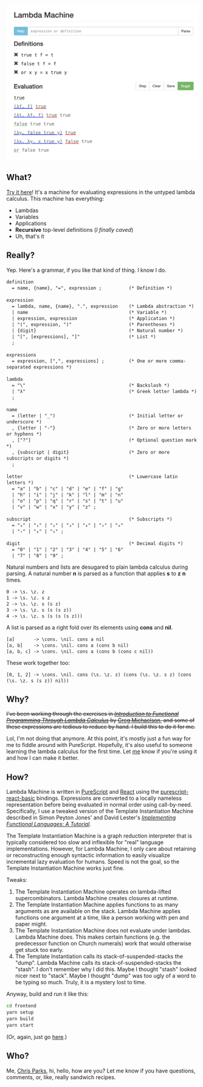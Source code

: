 ![Lambda Machine Screenshot][screenshot]

## What?

[Try it here][lambda-machine]! It's a machine for evaluating
expressions in the untyped lambda calculus. This machine has everything:
* Lambdas
* Variables
* Applications
* **Recursive** top-level definitions (_I finally caved_)
* Uh, that's it

## Really?

Yep. Here's a grammar, if you like that kind of thing. I know I do.

```ebnf
definition
  = name, {name}, "=", expression ;          (* Definition *)

expression
  = lambda, name, {name}, ".", expression    (* Lambda abstraction *)
  | name                                     (* Variable *)
  | expression, expression                   (* Application *)
  | "(", expression, ")"                     (* Parentheses *)
  | {digit}                                  (* Natural number *)
  | "[", [expressions], "]"                  (* List *)
  ;

expressions
  = expression, [",", expressions] ;         (* One or more comma-separated expressions *)

lambda
  = "\"                                      (* Backslash *)
  | "λ"                                      (* Greek letter lambda *)
  ;

name
  = (letter | "_")                           (* Initial letter or underscore *)
  , {letter | "-"}                           (* Zero or more letters or hyphens *)
  , ["?"]                                    (* Optional question mark *)
  , {subscript | digit}                      (* Zero or more subscripts or digits *)
  ;

letter                                       (* Lowercase latin letters *)
  = "a" | "b" | "c" | "d" | "e" | "f" | "g"
  | "h" | "i" | "j" | "k" | "l" | "m" | "n"
  | "o" | "p" | "q" | "r" | "s" | "t" | "u"
  | "v" | "w" | "x" | "y" | "z" ;

subscript                                    (* Subscripts *)
  = "₀" | "₁" | "₂" | "₃" | "₄" | "₅" | "₆"
  | "₇" | "₈" | "₉" ;

digit                                        (* Decimal digits *)
  = "0" | "1" | "2" | "3" | "4" | "5" | "6"
  | "7" | "8" | "9" ;
```

Natural numbers and lists are desugared to plain lambda calculus during
parsing. A natural number **n** is parsed as a function that applies
**s** to **z** **n** times.

```plaingtext
0 -> \s. \z. z
1 -> \s. \z. s z
2 -> \s. \z. s (s z)
3 -> \s. \z. s (s (s z))
4 -> \s. \z. s (s (s (s z)))
```

A list is parsed as a right fold over its elements using **cons** and
**nil**.

```plaintext
[a]       -> \cons. \nil. cons a nil
[a, b]    -> \cons. \nil. cons a (cons b nil)
[a, b, c] -> \cons. \nil. cons a (cons b (cons c nil))
```

These work together too:

```plaintext
[0, 1, 2] -> \cons. \nil. cons (\s. \z. z) (cons (\s. \z. s z) (cons (\s. \z. s (s z)) nil))
```

## Why?

~~I've been working through the exercises in
[_Introduction to Functional Programming Through Lambda Calculus_][book]
by [Greg Michaelson][greg], and some of these expressions are tedious
to reduce by hand. I build this to do it for me.~~

Lol, I'm not doing that anymore. At this point, it's mostly just a fun
way for me to fiddle around with PureScript. Hopefully, it's also
useful to someone learning the lambda calculus for the first time.
Let [me][me] know if you're using it and how I can make it better.

## How?

Lambda Machine is written in [PureScript][purescript] and [React][react]
using the [purescript-react-basic][react-basic] bindings. Expressions
are converted to a locally nameless representation before being
evaluated in normal order using call-by-need. Specifically, I use a
tweaked version of the Template Instantiation Machine described in
Simon Peyton Jones' and David Lester's [_Implementing Functional Languages: A Tutorial_][ifl].

The Template Instantiation Machine is a graph reduction interpreter
that is typically considered too slow and inflexible for "real"
language implementations. However, for Lambda Machine, I only care
about retaining or reconstructing enough syntactic information to
easily visualize incremental lazy evaluation for humans. Speed is not
the goal, so the Template Instantiation Machine works just fine.

Tweaks:
1. The Template Instantiation Machine operates on lambda-lifted
supercombinators. Lambda Machine creates closures at runtime.
2. The Template Instantiation Machine applies functions to as many
arguments as are available on the stack. Lambda Machine applies
functions one argument at a time, like a person working with pen and
paper might.
3. The Template Instantiation Machine does not evaluate under lambdas.
Lambda Machine does. This makes certain functions (e.g. the predecessor
function on Church numerals) work that would otherwise get stuck too
early.
4. The Template Instantiation calls its stack-of-suspended-stacks the
"dump". Lambda Machine calls its stack-of-suspended-stacks the "stash".
I don't remember why I did this. Maybe I thought "stash" looked nicer
next to "stack". Maybe I thought "dump" was too ugly of a word to be
typing so much. Truly, it is a mystery lost to time.

Anyway, build and run it like this:

```bash
cd frontend
yarn setup
yarn build
yarn start
```

(Or, again, just go [here][lambda-machine].)

## Who?

Me, [Chris Parks][me], hi, hello, how are you? Let me know if you have
questions, comments, or, like, really sandwich recipes.

[screenshot]: https://raw.githubusercontent.com/cdparks/lambda-machine/main/static/images/lambda-machine.png
[lambda-machine]: https://lambda-machine.com
[book]: https://www.amazon.com/dp/0486478831
[greg]: https://www.macs.hw.ac.uk/~greg
[purescript]: https://www.purescript.org
[react]: https://reactjs.org/
[react-basic]: https://github.com/lumihq/purescript-react-basic
[ifl]: https://www.microsoft.com/en-us/research/publication/implementing-functional-languages-a-tutorial
[me]: mailto:christopher.daniel.parks@gmail.com
